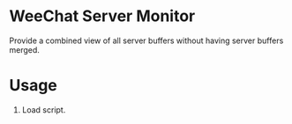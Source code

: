 # WeeChat Server Monitor

Provide a combined view of all server buffers without having server buffers
merged.

# Usage

1. Load script.

